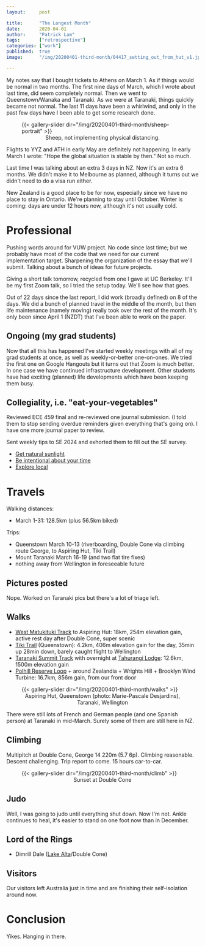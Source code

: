 ```yaml
---
layout:     post

title:      "The Longest Month"
date:       2020-04-01
author:     "Patrick Lam"
tags:       ["retrospective"]
categories: ["work"]
published:  true
image:      "/img/20200401-third-month/04417_setting_out_from_hut_v1.jpg"

---
```


My notes say that I bought tickets to Athens on March 1. As if things
would be normal in two months.  The first nine days of March, which I
wrote about last time, did seem completely normal.  Then we went to
Queenstown/Wanaka and Taranaki. As we were at Taranaki, things quickly
became not normal. The last 11 days have been a whirlwind, and only
in the past few days have I been able to get some research done.

<figure>
{{< gallery-slider dir="/img/20200401-third-month/sheep-portrait" >}}
<figcaption style="text-align:center">Sheep, not implementing physical distancing.</figcaption>
</figure>


Flights to YYZ and ATH in early May are definitely not happening. In
early March I wrote: "Hope the global situation is stable by then."
Not so much.

Last time I was talking about an extra 3 days in NZ. Now it's an extra
6 months.  We didn't make it to Melbourne as planned, although it
turns out we didn't need to do a visa run either.

New Zealand is a good place to be for now, especially since we have no
place to stay in Ontario. We're planning to stay until October. Winter
is coming: days are under 12 hours now, although it's not usually
cold.

# Professional

Pushing words around for VUW project. No code since last time; but we
probably have most of the code that we need for our current
implementation target. Sharpening the organization of the essay that
we'll submit. Talking about a bunch of ideas for future projects.

Giving a short talk tomorrow, recycled from one I gave at UC Berkeley.
It'll be my first Zoom talk, so I tried the setup today. We'll see how
that goes.

Out of 22 days since the last report, I did work (broadly defined) on
8 of the days.  We did a bunch of planned travel in the middle of the
month, but then life maintenance (namely moving) really took over the
rest of the month. It's only been since April 1 (NZDT) that I've been able
to work on the paper.

## Ongoing (my grad students)

Now that all this has happened I've started weekly meetings with all of my
grad students at once, as well as weekly-or-better one-on-ones. We tried the first
one on Google Hangouts but it turns out that Zoom is much better. In one case
we have continued infrastructure development. Other students have had
exciting (planned) life developments which have been keeping them busy.

## Collegiality, i.e. "eat-your-vegetables"

Reviewed ECE 459 final and re-reviewed one journal submission. (I told them to
stop sending overdue reminders given everything that's going on). I have one more
journal paper to review.

Sent weekly tips to SE 2024 and exhorted them to fill out the SE
survey.
* <a href="/post/20200316-get-sunlight/">Get natural sunlight</a>
* <a href="/post/20200323-logs/">Be intentional about your time</a>
* <a href="/post/20200330-local/">Explore local</a>

# Travels

Walking distances:
* March 1-31: 128.5km (plus 56.5km biked)

Trips:
* Queenstown March 10-13 (riverboarding, Double Cone via climbing route George, to Aspiring Hut, Tiki Trail)
* Mount Taranaki March 16-19 (and two flat tire fixes)
* nothing away from Wellington in foreseeable future

## Pictures posted

Nope. Worked on Taranaki pics but there's a lot of triage left.

## Walks

* <a href="https://www.doc.govt.nz/parks-and-recreation/places-to-go/otago/places/mount-aspiring-national-park/things-to-do/tracks/west-matukituki-track/">West Matukituki Track</a> to Aspiring Hut: 18km, 254m elevation gain, active rest day after Double Cone, super scenic
* <a href="https://www.hikingproject.com/trail/7047311/tiki-walking-track">Tiki Trail</a> (Queenstown): 4.2km, 406m elevation gain for the day, 35min up 28min down, barely caught flight to Wellington
* <a href="https://www.doc.govt.nz/parks-and-recreation/places-to-go/taranaki/places/egmont-national-park/things-to-do/tracks/mount-taranaki-summit-track/">Taranaki Summit Track</a> with overnight at <a href="https://taranakialpineclub.co.nz/tahurangi-lodge/">Tahurangi Lodge</a>: 12.6km, 1500m elevation gain
* <a href="https://wellington.govt.nz/recreation/enjoy-the-outdoors/walks-and-walkways/across-the-city/polhill-reserve-loop">Polhill Reserve Loop</a> + around Zealandia + Wrights Hill + Brooklyn Wind Turbine: 16.7km, 856m gain, from our front door 

<figure>
{{< gallery-slider dir="/img/20200401-third-month/walks" >}}
<figcaption style="text-align:center">Aspiring Hut, Queenstown (photo: Marie-Pascale Desjardins), Taranaki, Wellington</figcaption>
</figure>

There were still lots of French and German people (and one Spanish
person) at Taranaki in mid-March. Surely some of them are still here
in NZ.

## Climbing

Multipitch at Double Cone, George 14 220m (5.7 6p). Climbing reasonable. Descent challenging. Trip report to come. 15 hours car-to-car.

<figure>
{{< gallery-slider dir="/img/20200401-third-month/climb" >}}
<figcaption style="text-align:center">Sunset at Double Cone</figcaption>
</figure>


## Judo

Well, I was going to judo until everything shut down. Now I'm not.
Ankle continues to heal, it's easier to stand on one foot now than in December.

## Lord of the Rings

* Dimrill Dale (<a href="https://www.doc.govt.nz/parks-and-recreation/places-to-go/otago/places/remarkables-conservation-area/things-to-do/lake-alta-track/">Lake Alta</a>/Double Cone)

## Visitors

Our visitors left Australia just in time and are finishing their self-isolation around now.

# Conclusion

Yikes. Hanging in there.